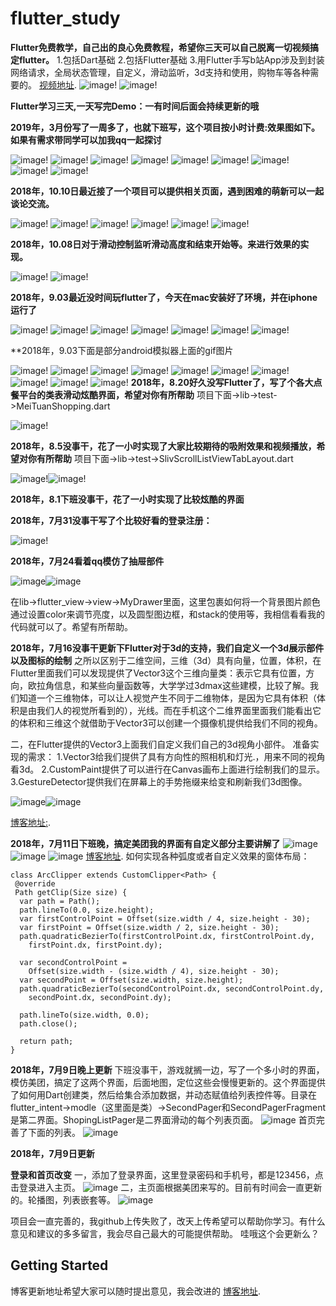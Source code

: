 # flutter_study
**Flutter免费教学，自己出的良心免费教程，希望你三天可以自己脱离一切视频搞定flutter。**
1.包括Dart基础
2.包括Flutter基础
3.用Flutter手写b站App涉及到封装网络请求，全局状态管理，自定义，滑动监听，3d支持和使用，购物车等各种需要的。
[视频地址](http://space.bilibili.com/265453330?share_medium=android&share_source=qq&bbid=XY0878202754C3B308DBDBBE7B67B7B5A694E&ts=1557479970694).
![image](https://github.com/luhenchang/IMAGE/blob/master/img_bizhan/WeChat3d4501c5ea03165d48b5270ac7944463.png?raw=true)!
![image](https://github.com/luhenchang/IMAGE/blob/master/img_bizhan/appbizhan.jpg?raw=true)!

**Flutter学习三天,一天写完Demo：一有时间后面会持续更新的哦**

**2019年，3月份写了一周多了，也就下班写，这个项目按小时计费:效果图如下。如果有需求带同学可以加我qq一起探讨**

![image](https://github.com/luhenchang/IMAGE/blob/master/home11.png?raw=true)!
![image](https://github.com/luhenchang/IMAGE/blob/master/home12.png?raw=true)!
![image](https://github.com/luhenchang/IMAGE/blob/master/home13.png?raw=true)!
![image](https://github.com/luhenchang/IMAGE/blob/master/home14.png?raw=true)!
![image](https://github.com/luhenchang/IMAGE/blob/master/home15.png?raw=true)!
![image](https://github.com/luhenchang/IMAGE/blob/master/home16.png?raw=true)!
![image](https://github.com/luhenchang/IMAGE/blob/master/home17.png?raw=true)!
![image](https://github.com/luhenchang/IMAGE/blob/master/home18.png?raw=true)!
![image](https://github.com/luhenchang/IMAGE/blob/master/home19.png?raw=true)!

**2018年，10.10日最近接了一个项目可以提供相关页面，遇到困难的萌新可以一起谈论交流。**

![image](https://github.com/luhenchang/IMAGE/blob/master/app/src/main/res/drawable/program_ios0.gif?raw=true)!
![image](https://github.com/luhenchang/IMAGE/blob/master/program_ios1.gif?raw=true)!
![image](https://github.com/luhenchang/IMAGE/blob/master/program_ios2.gif?raw=true)!
![image](https://github.com/luhenchang/IMAGE/blob/master/program_ios3.gif?raw=true)!
![image](https://github.com/luhenchang/IMAGE/blob/master/program_ios4.gif?raw=true)!
![image](https://github.com/luhenchang/IMAGE/blob/master/program_ios5.gif?raw=true)!




**2018年，10.08日对于滑动控制监听滑动高度和结束开始等。来进行效果的实现。**

![image](https://github.com/luhenchang/IMAGE/blob/master/app/src/main/res/drawable/ios_scrollLisenner.gif?raw=true)!
![image](https://github.com/luhenchang/IMAGE/blob/master/app/src/main/res/drawable/ios_scrollnotify.gif?raw=true)!



**2018年，9.03最近没时间玩flutter了，今天在mac安装好了环境，并在iphone运行了**

![image](https://github.com/luhenchang/IMAGE/blob/master/app/src/main/res/drawable/ios1.gif?raw=true)!
![image](https://github.com/luhenchang/IMAGE/blob/master/app/src/main/res/drawable/ios2.gif?raw=true)!
![image](https://github.com/luhenchang/IMAGE/blob/master/app/src/main/res/drawable/ios3.gif?raw=true)!
![image](https://github.com/luhenchang/IMAGE/blob/master/app/src/main/res/drawable/ios4.gif?raw=true)!
![image](https://github.com/luhenchang/IMAGE/blob/master/app/src/main/res/drawable/ios5.gif?raw=true)!
![image](https://github.com/luhenchang/IMAGE/blob/master/app/src/main/res/drawable/ios6.gif?raw=true)!
![image](https://github.com/luhenchang/IMAGE/blob/master/app/src/main/res/drawable/android10.gif?raw=true)!


**2018年，9.03下面是部分android模拟器上面的gif图片

![image](https://github.com/luhenchang/IMAGE/blob/master/app/src/main/res/drawable/android1.gif?raw=true)!
![image](https://github.com/luhenchang/IMAGE/blob/master/app/src/main/res/drawable/android2.gif?raw=true)!
![image](https://github.com/luhenchang/IMAGE/blob/master/app/src/main/res/drawable/android3.gif?raw=true)!
![image](https://github.com/luhenchang/IMAGE/blob/master/app/src/main/res/drawable/andoid4.gif?raw=true)!
![image](https://github.com/luhenchang/IMAGE/blob/master/app/src/main/res/drawable/android5.gif?raw=true)!
![image](https://github.com/luhenchang/IMAGE/blob/master/app/src/main/res/drawable/android6.gif?raw=true)!
![image](https://github.com/luhenchang/IMAGE/blob/master/app/src/main/res/drawable/android7.gif?raw=true)!
![image](https://github.com/luhenchang/IMAGE/blob/master/app/src/main/res/drawable/android8.gif?raw=true)!
![image](https://github.com/luhenchang/IMAGE/blob/master/app/src/main/res/drawable/android9.gif?raw=true)!
![image](https://github.com/luhenchang/IMAGE/blob/master/app/src/main/res/drawable/android10.gif?raw=true)!
**2018年，8.20好久没写Flutter了，写了个各大点餐平台的类表滑动炫酷界面，希望对你有所帮助**
项目下面->lib->test->MeiTuanShopping.dart

![image](https://github.com/luhenchang/IMAGE/blob/master/app/src/main/res/drawable/shoopper.gif?raw=true)!

**2018年，8.5没事干，花了一小时实现了大家比较期待的吸附效果和视频播放，希望对你有所帮助**
项目下面->lib->test->SlivScrollListViewTabLayout.dart

![image](https://github.com/luhenchang/IMAGE/blob/master/app/src/main/res/drawable/eseeyss1112.gif?raw=true)!![image](https://github.com/luhenchang/IMAGE/blob/master/app/src/main/res/drawable/%E9%A6%96%E9%A1%B5%E4%B8%80%E9%83%A8%E5%88%86.gif?raw=true)!

**2018年，8.1下班没事干，花了一小时实现了比较炫酷的界面**

**2018年，7月31没事干写了个比较好看的登录注册：**


![image](https://github.com/luhenchang/IMAGE/blob/master/app/src/main/res/drawable/%E7%99%BB%E5%BD%951.gif?raw=true)!

**2018年，7月24看着qq模仿了抽屉部件**

![image](https://github.com/luhenchang/IMAGE/blob/master/app/src/main/res/drawable/qq%E8%85%BE%E8%AE%AF.gif?raw=true)![image](https://github.com/luhenchang/flutter_study/blob/master/images/%5D_2NQ%7D11H2ULR22S52LN0@R.png?raw=true)

在lib->flutter_view->view->MyDrawer里面，这里包裹如何将一个背景图片颜色通过设置color来调节亮度，以及圆型图边框，和stack的使用等，我相信看看我的代码就可以了。希望有所帮助。

**2018年，7月16没事干更新下Flutter对于3d的支持，我们自定义一个3d展示部件以及图标的绘制**
之所以区别于二维空间，三维（3d）具有向量，位置，体积，在Flutter里面我们可以发现提供了Vector3这个三维向量类：表示它具有位置，方向，欧拉角信息，和某些向量函数等，大学学过3dmax这些建模，比较了解。我们知道一个三维物体，可以让人视觉产生不同于二维物体，是因为它具有体积（体积是由我们人的视觉所看到的），光线。而在手机这个二维界面里面我们能看出它的体积和三维这个就借助于Vector3可以创建一个摄像机提供给我们不同的视角。

二，在Flutter提供的Vector3上面我们自定义我们自己的3d视角小部件。 
准备实现的需求： 
1.Vector3给我们提供了具有方向性的照相机和灯光.，用来不同的视角看3d。 
2.CustomPaint提供了可以进行在Canvas画布上面进行绘制我们的显示。 
3.GestureDetector提供我们在屏幕上的手势拖缀来给变和刷新我们3d图像。

![image](https://github.com/luhenchang/IMAGE/blob/master/app/src/main/res/drawable/3D.png?raw=true)![image](https://github.com/luhenchang/flutter_study/blob/master/images/flutter_chart.gif?raw=true)

[博客地址:](https://blog.csdn.net/m0_37667770/article/details/81042916).

**2018年，7月11日下班晚，搞定美团我的界面有自定义部分主要讲解了**
![image](https://github.com/luhenchang/flutter_study/blob/master/images/bbb.jpg?raw=true)
![image](https://github.com/luhenchang/flutter_study/blob/master/images/bba.jpg?raw=true)
![image](https://github.com/luhenchang/flutter_study/blob/master/images/bbc.jpg?raw=true)
[博客地址](https://blog.csdn.net/m0_37667770/article/details/80993571).
如何实现各种弧度或者自定义效果的窗体布局：

    class ArcClipper extends CustomClipper<Path> {
     @override
     Path getClip(Size size) {
      var path = Path();
      path.lineTo(0.0, size.height);
      var firstControlPoint = Offset(size.width / 4, size.height - 30);
      var firstPoint = Offset(size.width / 2, size.height - 30);
      path.quadraticBezierTo(firstControlPoint.dx, firstControlPoint.dy,
        firstPoint.dx, firstPoint.dy);

      var secondControlPoint =
        Offset(size.width - (size.width / 4), size.height - 30);
      var secondPoint = Offset(size.width, size.height);
      path.quadraticBezierTo(secondControlPoint.dx, secondControlPoint.dy,
        secondPoint.dx, secondPoint.dy);

      path.lineTo(size.width, 0.0);
      path.close();

      return path;
    }

**2018年，7月9日晚上更新**
下班没事干，游戏就搁一边，写了一个多小时的界面，模仿美团，搞定了这两个界面，后面地图，定位这些会慢慢更新的。这个界面提供了如何用Dart创建类，然后给集合添加数据，并动态赋值给列表控件等。目录在flutter_intent->modle（这里面是类）->SecondPager和SecondPagerFragment是第二界面。ShopingListPager是二界面滑动的每个列表页面。
![image](https://github.com/luhenchang/flutter_study/blob/master/images/2323.png?raw=true)
首页完善了下面的列表。
![image](https://github.com/luhenchang/flutter_study/blob/master/images/2121.png?raw=true)






**2018年，7月9日更新**

**登录和首页改变**
一，添加了登录界面，这里登录密码和手机号，都是123456，点击登录进入主页。
![image](https://github.com/luhenchang/flutter_study/blob/master/images/genxin2.png?raw=true)
二，主页面根据美团来写的。目前有时间会一直更新的。轮播图，列表嵌套等。
![image](https://github.com/luhenchang/flutter_study/blob/master/images/genxin1.png?raw=true)


项目会一直完善的，我github上传失败了，改天上传希望可以帮助你学习。有什么意见和建议的多多留言，我会尽自己最大的可能提供帮助。
哇哦这个会更新么？
## Getting Started

博客更新地址希望大家可以随时提出意见，我会改进的
[博客地址](https://blog.csdn.net/m0_37667770/article/details/80903890).
